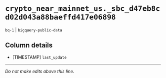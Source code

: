 # `crypto_near_mainnet_us._sbc_d47eb8cd02d043a88baeffd417e06898`
`bq-1` | `bigquery-public-data`

## Column details
* [TIMESTAMP] `last_update`

-------------------------------------------------------------------------------
*Do not make edits above this line.*
